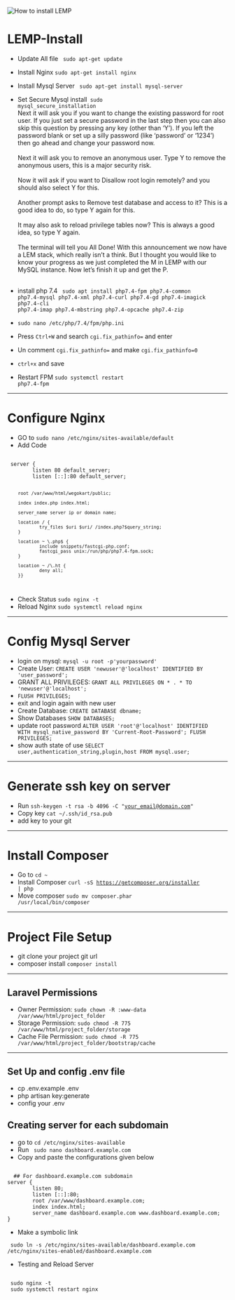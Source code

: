 ![How to install LEMP](https://github.com/LaravelDevBose/LEMP-install-and-laravel-setup-A-to-Z/blob/main/035575f2985fe451d86e717d73691e533a1a00545d7230900ed786341dc3c882.jpg)


# LEMP-Install
* Update All file <code> sudo apt-get update </code>
* Install Nginx <code>sudo apt-get install nginx</code>
* Install Mysql Server <code> sudo apt-get install mysql-server </code>
* Set Secure Mysql install<code> sudo mysql_secure_installation</code><br>
Next it will ask you if you want to change the existing password for root user. If you just set a secure password in the last step then you can also skip this question by pressing any key (other than ‘Y’). If you left the password blank or set up a silly password (like ‘password’ or ‘1234’) then go ahead and change your password now.
<br><br>
Next it will ask you to remove an anonymous user. Type Y to remove the anonymous users, this is a major security risk.
<br><br>
Now it will ask if you want to Disallow root login remotely? and you should also select Y for this.
<br><br>
Another prompt asks to Remove test database and access to it? This is a good idea to do, so type Y again for this.
<br><br>
It may also ask to reload privilege tables now? This is always a good idea, so type Y again.
<br><br>
The terminal will tell you All Done! With this announcement we now have a LEM stack, which really isn’t a think. But I thought you would like to know your progress as we just completed the M in LEMP with our MySQL instance. Now let’s finish it up and get the P.
<br><br>

* install php 7.4
<code> sudo apt install php7.4-fpm php7.4-common php7.4-mysql php7.4-xml php7.4-curl php7.4-gd php7.4-imagick php7.4-cli php7.4-imap php7.4-mbstring php7.4-opcache php7.4-zip
  </code>
* <code>sudo nano /etc/php/7.4/fpm/php.ini</code>
* Press <code>Ctrl+W</code> and search <code>cgi.fix_pathinfo=</code> and enter
* Un comment <code>cgi.fix_pathinfo=</code> and make <code>cgi.fix_pathinfo=0</code>
* <code>ctrl+x</code> and save
* Restart FPM <code>sudo systemctl restart php7.4-fpm</code>
<hr>

# Configure Nginx
* GO to <code>sudo nano /etc/nginx/sites-available/default</code>
* Add Code 
<code>
 server {
        listen 80 default_server;
        listen [::]:80 default_server;
 
        root /var/www/html/wegokart/public;
             
        index index.php index.html;

        server_name server ip or domain name;

        location / {
                try_files $uri $uri/ /index.php?$query_string;
        }
                
        location ~ \.php$ {
                include snippets/fastcgi-php.conf;
                fastcgi_pass unix:/run/php/php7.4-fpm.sock;
        }

        location ~ /\.ht {
                deny all;
        }}
</code>

* Check Status <code>sudo nginx -t</code>
* Reload Nginx <code>sudo systemctl reload nginx</code>
<hr>

# Config Mysql Server
* login on mysql: <code>mysql -u root -p'yourpassword'</code>
* Create User: <code>CREATE USER 'newuser'@'localhost' IDENTIFIED BY 'user_password';</code>
* GRANT ALL PRIVILEGES: <code>GRANT ALL PRIVILEGES ON * . * TO 'newuser'@'localhost';</code>
* <code>FLUSH PRIVILEGES;</code>
* exit and login again with new user
* Create Database: <code>CREATE DATABASE dbname;</code>
* Show Databases <code>SHOW DATABASES;</code>
* update root password <code>ALTER USER 'root'@'localhost' IDENTIFIED WITH mysql_native_password BY 'Current-Root-Password';
FLUSH PRIVILEGES;</code>
* show auth state of use <code>SELECT user,authentication_string,plugin,host FROM mysql.user;</code>
<hr>

# Generate ssh key on server
* Run <code>ssh-keygen -t rsa -b 4096 -C "your_email@domain.com"</code>
* Copy key <code>cat ~/.ssh/id_rsa.pub</code>
* add key to your git
<hr>

# Install Composer 
* Go to <code>cd ~ </code>
* Install Composer <code>curl -sS https://getcomposer.org/installer | php</code>
* Move composer <code>sudo mv composer.phar /usr/local/bin/composer</code>
<hr>

# Project File Setup
* git clone your project git url
* composer install <code>composer install</code>
<hr>

## Laravel Permissions
* Owner Permission: <code>sudo chown -R :www-data /var/www/html/project_folder</code>
* Storage Permission: <code>sudo chmod -R 775 /var/www/html/project_folder/storage</code>
* Cache File Permission: <code>sudo chmod -R 775 /var/www/html/project_folder/bootstrap/cache</code>
<hr>

## Set Up and config .env file
* cp .env.example .env
* php artisan key:generate
* config your .env

## Creating server for each subdomain
* go to <code>cd /etc/nginx/sites-available</code>
* Run <code> sudo nano dashboard.example.com </code>
* Copy and paste the configurations given below

<code> 
  ## For dashboard.example.com subdomain
server {
        listen 80;
        listen [::]:80;
        root /var/www/dashboard.example.com;
        index index.html;
        server_name dashboard.example.com www.dashboard.example.com;
}
</code>

* Make a symbolic link

<code> sudo ln -s /etc/nginx/sites-available/dashboard.example.com /etc/nginx/sites-enabled/dashboard.example.com </code>

*  Testing and Reload Server
<code>
 sudo nginx -t
 sudo systemctl restart nginx
</code>

